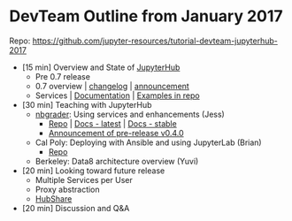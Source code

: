 # DevTeam Outline from January 2017
Repo: https://github.com/jupyter-resources/tutorial-devteam-jupyterhub-2017


- [15 min] Overview and State of [JupyterHub](https://github.com/jupyterhub/jupyterhub)
  - Pre 0.7 release
  - 0.7 overview | [changelog](https://jupyterhub.readthedocs.io/en/latest/changelog.html) | [announcement](https://groups.google.com/forum/#!topic/jupyter/OHCW6UODQGE)
  - Services | [Documentation](https://jupyterhub.readthedocs.io/en/latest/services.html) | [Examples in repo](https://github.com/jupyterhub/jupyterhub/tree/master/examples)
- [30 min] Teaching with JupyterHub
  - [nbgrader](https://github.com/jupyter/nbgrader): Using services and enhancements (Jess)
    - [Repo](https://github.com/jupyter/nbgrader) | [Docs - latest](https://nbgrader.readthedocs.io/en/latest/) | [Docs - stable](https://nbgrader.readthedocs.io/en/stable/)
    - [Announcement of pre-release v0.4.0](https://groups.google.com/forum/#!searchin/jupyter/nbgrader%7Csort:date/jupyter/u4_EnS4Cr_4/JqHVyQPrFAAJ)
  - Cal Poly: Deploying with Ansible and using JupyterLab (Brian)
    - [Repo](https://github.com/jupyterhub/jupyterhub-deploy-teaching)
  - Berkeley: Data8 architecture overview (Yuvi)
- [20 min] Looking toward future release
  - Multiple Services per User
  - Proxy abstraction
  - [HubShare](https://github.com/jupyterhub/hubshare)
- [20 min] Discussion and Q&A

